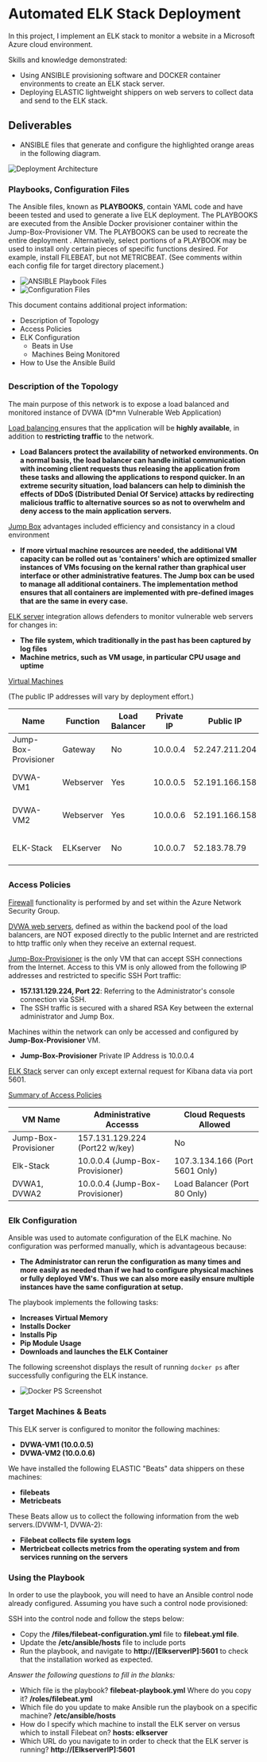# Automated ELK Stack Deployment
In this project, I implement an ELK stack to monitor a website in a Microsoft Azure cloud environment. 

Skills and knowledge demonstrated:
- Using ANSIBLE provisioning software and DOCKER container environments to create an ELK stack server.
- Deploying ELASTIC lightweight shippers on web servers to collect data and send to the ELK stack.
##
## Deliverables
- ANSIBLE files that generate and configure the highlighted orange areas in the following diagram.

![ Deployment Architecture](./diagrams/NetworkDiagram-ELK.jpg)

### Playbooks, Configuration Files
The Ansible files, known as **PLAYBOOKS**, contain YAML code and have beeen tested and used to generate a live ELK deployment.  The PLAYBOOKS are executed from the Ansible Docker provisioner container within the Jump-Box-Provisioner VM.  The PLAYBOOKS can be used to recreate the entire deployment . Alternatively, select portions of a PLAYBOOK may be used to install only certain pieces of specific functions desired.  For example, install FILEBEAT, but not METRICBEAT.  (See comments within each config file for target directory placement.)

- ![ANSIBLE Playbook Files](./ansible/filebeat-playbook.yml)
- ![Configuration Files](./ansible/filebeat-playbook.yml)

This document contains additional project information:
- Description of Topology
- Access Policies
- ELK Configuration
  - Beats in Use
  - Machines Being Monitored
- How to Use the Ansible Build
##
### Description of the Topology

The main purpose of this network is to expose a load balanced and monitored instance of DVWA (D*mn Vulnerable Web Application)

<ins>Load balancing </ins>  ensures that the application will be **highly available**, in addition to **restricting traffic** to the network.

- **Load Balancers protect the availability of networked environments. On a normal basis, the load balancer can handle initial communication with incoming client requests thus releasing the application from these tasks and allowing the applications to respond quicker.  In an extreme security situation, load balancers can help to diminish the effects of DDoS (Distributed Denial Of Service) attacks by redirecting malicious traffic to alternative sources so as not to overwhelm and deny access to the main application servers.** 

<ins>Jump Box</ins> advantages included efficiency and consistancy in a cloud environment

- **If more virtual machine resources are needed, the additional VM capacity can be rolled out as 'containers' which are optimized smaller instances of VMs focusing on the kernal rather than graphical user interface or other administrative features.  The Jump box can be used to manage all additional containers.  The implementation method ensures that all containers are implemented with pre-defined images that are the same in every case.**

<ins>ELK server</ins> integration allows defenders to monitor vulnerable web servers for changes in:
- **The file system, which traditionally in the past has been captured by log files**
- **Machine metrics, such as VM usage, in particular CPU usage and uptime**

<ins>Virtual Machines</ins>

(The public IP addresses will vary by deployment effort.)

|         Name         | Function  | Load Balancer | Private IP |    Public IP   |  Operating System  |
|----------------------|-----------|---------------|------------|----------------|--------------------|
| Jump-Box-Provisioner | Gateway   |      No       |  10.0.0.4  | 52.247.211.204 | Linux-Ubuntu 18.04 |
| DVWA-VM1             | Webserver |      Yes      |  10.0.0.5  | 52.191.166.158 | Linux-Ubuntu 18.04 |
| DVWA-VM2             | Webserver |      Yes      |  10.0.0.6  | 52.191.166.158 | Linux-Ubuntu 18.04 |
| ELK-Stack            | ELKserver |      No       |  10.0.0.7  | 52.183.78.79   | Linux-Ubuntu 18.04 |
##
### Access Policies

<ins>Firewall</ins> functionality is performed by and set within the Azure Network Security Group.

<ins>DVWA web servers</ins>, defined as within the backend pool of the load balancers, are NOT exposed directly to the public Internet and are restricted to http traffic only when they receive an external request. 

<ins>Jump-Box-Provisioner</ins> is the only VM that can accept SSH connections from the Internet. Access to this VM is only allowed from the following IP addresses and restricted to specific SSH Port traffic:
- **157.131.129.224, Port 22**: Referring to the Administrator's console connection via SSH.  
- The SSH traffic is secured with a shared RSA Key between the external administrator and Jump Box.

Machines within the network can only be accessed and configured by **Jump-Box-Provisioner** VM.
- **Jump-Box-Provisioner** Private IP Address is 10.0.0.4

<ins>ELK Stack</ins> server can only except external request for Kibana data via port 5601.

<ins>Summary of Access Policies</ins>

| VM Name              |     Administrative Accesss      |   Cloud Requests Allowed       |
|----------------------|---------------------------------|--------------------------------|
| Jump-Box-Provisioner | 157.131.129.224 (Port22 w/key)  |             No                 |
| Elk-Stack            | 10.0.0.4 (Jump-Box-Provisioner) | 107.3.134.166 (Port 5601 Only) |
| DVWA1, DVWA2         | 10.0.0.4 (Jump-Box-Provisioner) | Load Balancer (Port 80 Only)   |
##
### Elk Configuration

Ansible was used to automate configuration of the ELK machine. No configuration was performed manually, which is advantageous because:
- **The Administrator can rerun the configuration as many times and more easily as needed than if we had to configure physical machines or fully deployed VM's.  Thus we can also more easily ensure multiple instances have the same configuration at setup.**

The playbook implements the following tasks:
- **Increases Virtual Memory**
- **Installs Docker**
- **Installs Pip**
- **Pip Module Usage**
- **Downloads and launches the ELK Container**

The following screenshot displays the result of running `docker ps` after successfully configuring the ELK instance.

- ![Docker PS Screenshot](./diagrams/docker_ps_output.png)

### Target Machines & Beats
This ELK server is configured to monitor the following machines:
- **DVWA-VM1 (10.0.0.5)**
- **DVWA-VM2 (10.0.0.6)**

We have installed the following ELASTIC "Beats" data shippers on these machines:
- **filebeats**
- **Metricbeats**

These Beats allow us to collect the following information from the web servers.(DVWM-1, DVWA-2):
- **Filebeat collects file system logs**
- **Mertricbeat collects metrics from the operating system and from services running on the servers** 

### Using the Playbook
In order to use the playbook, you will need to have an Ansible control node already configured. Assuming you have such a control node provisioned: 

SSH into the control node and follow the steps below:
- Copy the **/files/filebeat-configuration.yml** file to **filebeat.yml file**.
- Update the **/etc/ansible/hosts** file to include ports
- Run the playbook, and navigate to **http://[ElkserverIP]:5601** to check that the installation worked as expected.

_Answer the following questions to fill in the blanks:_
- Which file is the playbook? **filebeat-playbook.yml** Where do you copy it? **/roles/filebeat.yml**
- Which file do you update to make Ansible run the playbook on a specific machine? **/etc/ansible/hosts**
- How do I specify which machine to install the ELK server on versus which to install Filebeat on? **hosts: elkserver**
- Which URL do you navigate to in order to check that the ELK server is running? **http://[ElkserverIP]:5601**
